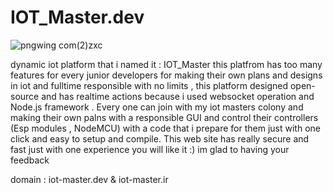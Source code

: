 # IOT_Master.dev

![pngwing com(2)zxc](https://github.com/amirsayyad7686/IOT_Master.dev/assets/78236642/1d2806a5-7e5e-4d71-9972-32f0bdffa96e)

dynamic iot platform that i named it : IOT_Master 
this platfrom has too many features for every junior developers for making their own plans and designs in iot and fulltime responsible with no limits , this platform designed open-source and has realtime actions because i used websocket operation and Node.js framework .
Every one can join with my iot masters colony and making their own palns with a responsible GUI and control their controllers (Esp modules , NodeMCU) with a code that i prepare for them just with one click and easy to setup and compile.
This web site has really secure and fast just with one experience you will like it :) 
im glad to having your feedback



domain : iot-master.dev & iot-master.ir
